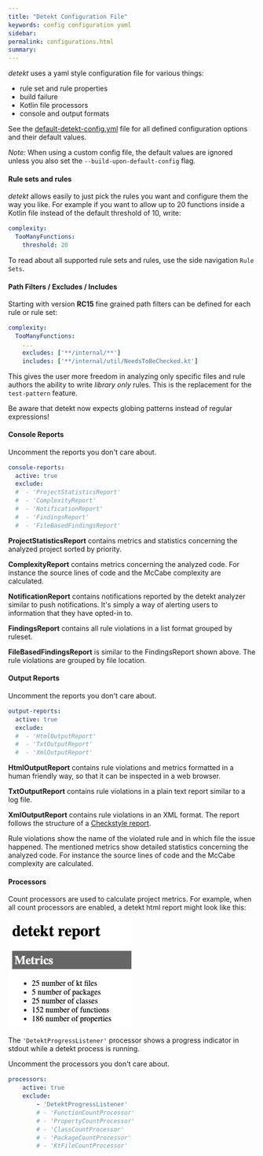 ```yaml
---
title: "Detekt Configuration File"
keywords: config configuration yaml
sidebar:
permalink: configurations.html
summary:
---
```


_detekt_ uses a yaml style configuration file for various things:

- rule set and rule properties
- build failure
- Kotlin file processors
- console and output formats

See the [default-detekt-config.yml](https://github.com/detekt/detekt/blob/master/detekt-core/src/main/resources/default-detekt-config.yml) file for all defined configuration options and their default values. 

_Note:_ When using a custom config file, the default values are ignored unless you also set the `--build-upon-default-config` flag.

#### Rule sets and rules

_detekt_ allows easily to just pick the rules you want and configure them the way you like.
For example if you want to allow up to 20 functions inside a Kotlin file instead of the default threshold of 10, write:

```yaml
complexity:
  TooManyFunctions:
    threshold: 20
```

To read about all supported rule sets and rules, use the side navigation `Rule Sets`.

#### Path Filters / Excludes / Includes

Starting with version **RC15** fine grained path filters can be defined for each rule or rule set:

```yaml
complexity:
  TooManyFunctions:
    ...
    excludes: ['**/internal/**']
    includes: ['**/internal/util/NeedsToBeChecked.kt']
```

This gives the user more freedom in analyzing only specific files
and rule authors the ability to write *library only* rules.
This is the replacement for the `test-pattern` feature.

Be aware that detekt now expects globing patterns instead of regular expressions!

#### Console Reports

Uncomment the reports you don't care about.

```yaml
console-reports:
  active: true
  exclude:
  #  - 'ProjectStatisticsReport'
  #  - 'ComplexityReport'
  #  - 'NotificationReport'
  #  - 'FindingsReport'
  #  - 'FileBasedFindingsReport'
```

**ProjectStatisticsReport** contains metrics and statistics concerning the analyzed project sorted by priority.

**ComplexityReport** contains metrics concerning the analyzed code. 
For instance the source lines of code and the McCabe complexity are calculated.

**NotificationReport** contains notifications reported by the detekt analyzer similar to push notifications. 
It's simply a way of alerting users to information that they have opted-in to.

**FindingsReport** contains all rule violations in a list format grouped by ruleset.

**FileBasedFindingsReport** is similar to the FindingsReport shown above. 
The rule violations are grouped by file location.

#### Output Reports

Uncomment the reports you don't care about.

```yaml
output-reports:
  active: true
  exclude:
  #  - 'HtmlOutputReport'
  #  - 'TxtOutputReport'
  #  - 'XmlOutputReport'
```

**HtmlOutputReport** contains rule violations and metrics formatted in a human friendly way, so that it can be inspected in a web browser.

**TxtOutputReport** contains rule violations in a plain text report similar to a log file.

**XmlOutputReport** contains rule violations in an XML format. The report follows the structure of a [Checkstyle report](https://checkstyle.sourceforge.io).

Rule violations show the name of the violated rule and in which file the issue happened.
The mentioned metrics show detailed statistics concerning the analyzed code.
For instance the source lines of code and the McCabe complexity are calculated.

#### Processors

Count processors are used to calculate project metrics.
For example, when all count processors are enabled, a detekt html report might look like this:

![Processor metrics in html report](../images/processor_metrics_in_html_report.png)

The `'DetektProgressListener'` processor shows a progress indicator in stdout while a detekt process is running.

Uncomment the processors you don't care about.

```yaml
processors:
    active: true
    exclude:
        - 'DetektProgressListener'
        # - 'FunctionCountProcessor'
        # - 'PropertyCountProcessor'
        # - 'ClassCountProcessor'
        # - 'PackageCountProcessor'
        # - 'KtFileCountProcessor'
```
